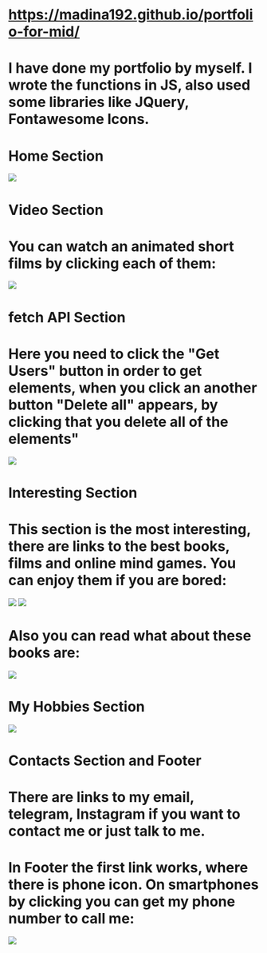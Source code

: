 # https://madina192.github.io/portfolio-for-mid/
# I have done my portfolio by myself. I wrote the functions in JS, also used some libraries like JQuery, Fontawesome Icons. 
# Home Section
![](sc1.png)
# Video Section
# You can watch an animated short films by clicking each of them:
![](sc2.png)
# fetch API Section
# Here you need to click the "Get Users" button in order to get elements, when you click an another button "Delete all" appears, by clicking that you delete all of the elements"
![](sc3.png)
# Interesting Section
# This section is the most interesting, there are links to the best books, films and online mind games. You can enjoy them if you are bored:
![](sc4.png)
![](sc5.png)
# Also you can read what about these books are:
![](sc6.png)
# My Hobbies Section
![](sc7.png)
# Contacts Section and Footer
# There are links to my email, telegram, Instagram if you want to contact me or just talk to me.
# In Footer the first link works, where there is phone icon. On smartphones by clicking you can get  my phone number to call me:
![](sc8.png)

